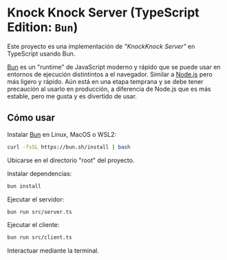 # Knock Knock Server (TypeScript Edition: `Bun`)

Este proyecto es una implementación de _"KnockKnock Server"_ en TypeScript usando Bun.

[Bun](https://bun.sh/) es un "runtime" de JavaScript moderno y rápido que se puede usar en entornos de ejecución distintintos a el navegador. Similar a [Node.js](https://nodejs.org) pero más ligero y rápido. Aún está en una etapa temprana y se debe tener precaución al usarlo en producción, a diferencia de Node.js que es más estable, pero me gusta y es divertido de usar.

## Cómo usar

Instalar [Bun](https://bun.sh/) en Linux, MacOS o WSL2:

```bash
curl -fsSL https://bun.sh/install | bash
```

Ubicarse en el directorio "root" del proyecto.

Instalar dependencias:

```bash
bun install
```

Ejecutar el servidor:

```bash
bun run src/server.ts
```

Ejecutar el cliente:

```bash
bun run src/client.ts
```

Interactuar mediante la terminal.
